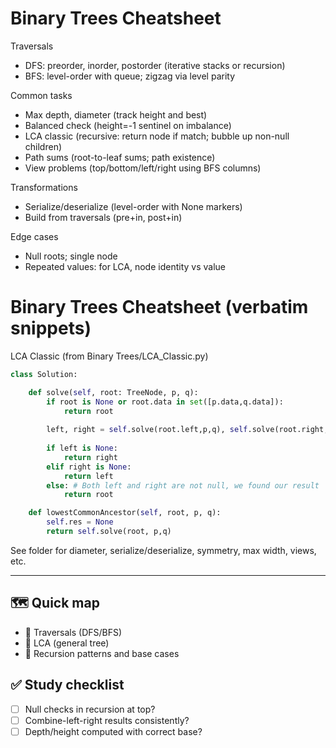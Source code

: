 # Binary Trees Cheatsheet

Traversals
- DFS: preorder, inorder, postorder (iterative stacks or recursion)
- BFS: level-order with queue; zigzag via level parity

Common tasks
- Max depth, diameter (track height and best)
- Balanced check (height=-1 sentinel on imbalance)
- LCA classic (recursive: return node if match; bubble up non-null children)
- Path sums (root-to-leaf sums; path existence)
- View problems (top/bottom/left/right using BFS columns)

Transformations
- Serialize/deserialize (level-order with None markers)
- Build from traversals (pre+in, post+in)

Edge cases
- Null roots; single node
- Repeated values: for LCA, node identity vs value

# Binary Trees Cheatsheet (verbatim snippets)

LCA Classic (from Binary Trees/LCA_Classic.py)
```python
class Solution:

    def solve(self, root: TreeNode, p, q):
        if root is None or root.data in set([p.data,q.data]):
            return root
        
        left, right = self.solve(root.left,p,q), self.solve(root.right,p,q)
        
        if left is None:
            return right
        elif right is None:
            return left
        else: # Both left and right are not null, we found our result
            return root

    def lowestCommonAncestor(self, root, p, q):
        self.res = None
        return self.solve(root, p,q)
```

See folder for diameter, serialize/deserialize, symmetry, max width, views, etc.

---

## 🗺️ Quick map
- 🌳 Traversals (DFS/BFS)
- 🔗 LCA (general tree)
- 🧠 Recursion patterns and base cases

## ✅ Study checklist
- [ ] Null checks in recursion at top?
- [ ] Combine-left-right results consistently?
- [ ] Depth/height computed with correct base?

